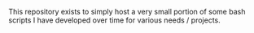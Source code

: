 This repository exists to simply host a very small portion of some bash scripts I have developed over time for various needs / projects. 
